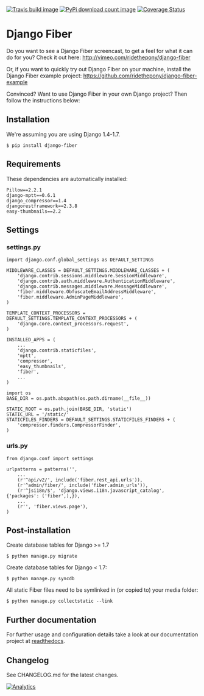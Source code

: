 [travis-url]: http://travis-ci.org/#!/ridethepony/django-fiber
[travis-build-image]: https://secure.travis-ci.org/ridethepony/django-fiber.png

[pypi-url]: https://pypi.python.org/pypi/django-fiber/
[pypi-image]: https://pypip.in/d/django-fiber/badge.png

[coveralls-url]: https://coveralls.io/r/ridethepony/django-fiber
[coveralls-image]: https://coveralls.io/repos/ridethepony/django-fiber/badge.png?branch=dev

[![Travis build image][travis-build-image]][travis-url]
[![PyPi download count image][pypi-image]][pypi-url]
[![Coverage Status][coveralls-image]][coveralls-url]

# Django Fiber

Do you want to see a Django Fiber screencast, to get a feel for what it can do for you? Check it out here:
http://vimeo.com/ridethepony/django-fiber

Or, if you want to quickly try out Django Fiber on your machine, install the Django Fiber example project:
https://github.com/ridethepony/django-fiber-example

Convinced? Want to use Django Fiber in your own Django project? Then follow the instructions below:


## Installation

We're assuming you are using Django 1.4-1.7.

    $ pip install django-fiber


## Requirements

These dependencies are automatically installed:

    Pillow==2.2.1
    django-mptt==0.6.1
    django_compressor==1.4
    djangorestframework==2.3.8
    easy-thumbnails==2.2


## Settings

### settings.py

    import django.conf.global_settings as DEFAULT_SETTINGS

    MIDDLEWARE_CLASSES = DEFAULT_SETTINGS.MIDDLEWARE_CLASSES + (
        'django.contrib.sessions.middleware.SessionMiddleware',
        'django.contrib.auth.middleware.AuthenticationMiddleware',
        'django.contrib.messages.middleware.MessageMiddleware',
        'fiber.middleware.ObfuscateEmailAddressMiddleware',
        'fiber.middleware.AdminPageMiddleware',
    )

    TEMPLATE_CONTEXT_PROCESSORS = DEFAULT_SETTINGS.TEMPLATE_CONTEXT_PROCESSORS + (
        'django.core.context_processors.request',
    )

    INSTALLED_APPS = (
        ...
        'django.contrib.staticfiles',
        'mptt',
        'compressor',
        'easy_thumbnails',
        'fiber',
        ...
    )

    import os
    BASE_DIR = os.path.abspath(os.path.dirname(__file__))

    STATIC_ROOT = os.path.join(BASE_DIR, 'static')
    STATIC_URL = '/static/'
    STATICFILES_FINDERS = DEFAULT_SETTINGS.STATICFILES_FINDERS + (
        'compressor.finders.CompressorFinder',
    )

### urls.py

    from django.conf import settings

    urlpatterns = patterns('',
        ...
        (r'^api/v2/', include('fiber.rest_api.urls')),
        (r'^admin/fiber/', include('fiber.admin_urls')),
        (r'^jsi18n/$', 'django.views.i18n.javascript_catalog', {'packages': ('fiber',),}),
        ...
        (r'', 'fiber.views.page'),
    )


## Post-installation

Create database tables for Django >= 1.7

    $ python manage.py migrate

Create database tables for Django < 1.7:

    $ python manage.py syncdb

All static Fiber files need to be symlinked in (or copied to) your media folder:

    $ python manage.py collectstatic --link


## Further documentation
For further usage and configuration details take a look at our documentation project at [readthedocs](https://django-fiber.readthedocs.org/).

## Changelog
See CHANGELOG.md for the latest changes.

[changelog]: CHANGELOG.md

[![Analytics](https://ga-beacon.appspot.com/UA-24341330-5/django-fiber/readme)](https://github.com/ridethepony/django-fiber)
